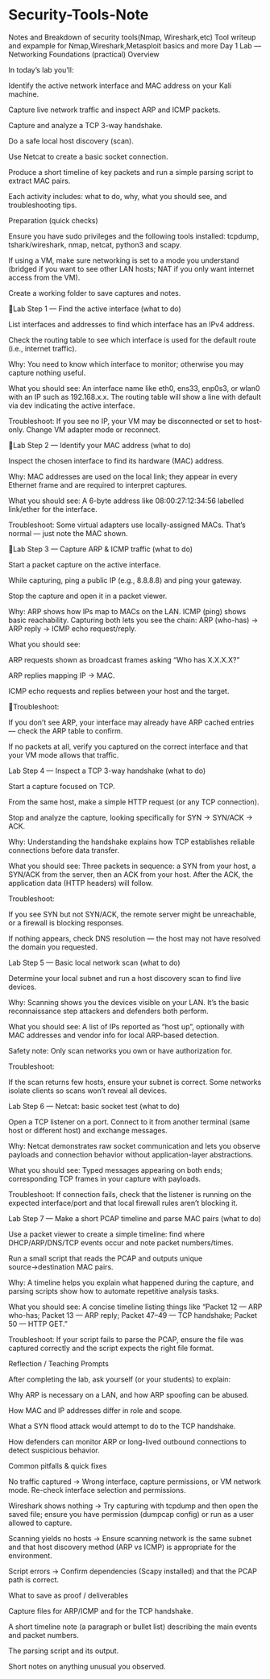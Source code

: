 # Security-Tools-Note
Notes and Breakdown of security tools(Nmap, Wireshark,etc)
Tool writeup and expample for Nmap,Wireshark,Metasploit basics and more
Day 1 Lab — Networking Foundations (practical)
Overview

In today’s lab you’ll:

Identify the active network interface and MAC address on your Kali machine.

Capture live network traffic and inspect ARP and ICMP packets.

Capture and analyze a TCP 3-way handshake.

Do a safe local host discovery (scan).

Use Netcat to create a basic socket connection.

Produce a short timeline of key packets and run a simple parsing script to extract MAC pairs.

Each activity includes: what to do, why, what you should see, and troubleshooting tips.

Preparation (quick checks)

Ensure you have sudo privileges and the following tools installed: tcpdump, tshark/wireshark, nmap, netcat, python3 and scapy.

If using a VM, make sure networking is set to a mode you understand (bridged if you want to see other LAN hosts; NAT if you only want internet access from the VM).

Create a working folder to save captures and notes.

🔹Lab Step 1 — Find the active interface (what to do)

List interfaces and addresses to find which interface has an IPv4 address.

Check the routing table to see which interface is used for the default route (i.e., internet traffic).

Why: You need to know which interface to monitor; otherwise you may capture nothing useful.

What you should see: An interface name like eth0, ens33, enp0s3, or wlan0 with an IP such as 192.168.x.x. The routing table will show a line with default via <gateway> dev <iface> indicating the active interface.

Troubleshoot: If you see no IP, your VM may be disconnected or set to host-only. Change VM adapter mode or reconnect.

🔹Lab Step 2 — Identify your MAC address (what to do)

Inspect the chosen interface to find its hardware (MAC) address.

Why: MAC addresses are used on the local link; they appear in every Ethernet frame and are required to interpret captures.

What you should see: A 6-byte address like 08:00:27:12:34:56 labelled link/ether for the interface.

Troubleshoot: Some virtual adapters use locally-assigned MACs. That’s normal — just note the MAC shown.

🔹Lab Step 3 — Capture ARP & ICMP traffic (what to do)

Start a packet capture on the active interface.

While capturing, ping a public IP (e.g., 8.8.8.8) and ping your gateway.

Stop the capture and open it in a packet viewer.

Why: ARP shows how IPs map to MACs on the LAN. ICMP (ping) shows basic reachability. Capturing both lets you see the chain: ARP (who-has) → ARP reply → ICMP echo request/reply.

What you should see:

ARP requests shown as broadcast frames asking “Who has X.X.X.X?”

ARP replies mapping IP → MAC.

ICMP echo requests and replies between your host and the target.

🔹Troubleshoot:

If you don’t see ARP, your interface may already have ARP cached entries — check the ARP table to confirm.

If no packets at all, verify you captured on the correct interface and that your VM mode allows that traffic.

Lab Step 4 — Inspect a TCP 3-way handshake (what to do)

Start a capture focused on TCP.

From the same host, make a simple HTTP request (or any TCP connection).

Stop and analyze the capture, looking specifically for SYN → SYN/ACK → ACK.

Why: Understanding the handshake explains how TCP establishes reliable connections before data transfer.

What you should see: Three packets in sequence: a SYN from your host, a SYN/ACK from the server, then an ACK from your host. After the ACK, the application data (HTTP headers) will follow.

Troubleshoot:

If you see SYN but not SYN/ACK, the remote server might be unreachable, or a firewall is blocking responses.

If nothing appears, check DNS resolution — the host may not have resolved the domain you requested.

Lab Step 5 — Basic local network scan (what to do)

Determine your local subnet and run a host discovery scan to find live devices.

Why: Scanning shows you the devices visible on your LAN. It’s the basic reconnaissance step attackers and defenders both perform.

What you should see: A list of IPs reported as “host up”, optionally with MAC addresses and vendor info for local ARP-based detection.

Safety note: Only scan networks you own or have authorization for.

Troubleshoot:

If the scan returns few hosts, ensure your subnet is correct. Some networks isolate clients so scans won’t reveal all devices.

Lab Step 6 — Netcat: basic socket test (what to do)

Open a TCP listener on a port. Connect to it from another terminal (same host or different host) and exchange messages.

Why: Netcat demonstrates raw socket communication and lets you observe payloads and connection behavior without application-layer abstractions.

What you should see: Typed messages appearing on both ends; corresponding TCP frames in your capture with payloads.

Troubleshoot: If connection fails, check that the listener is running on the expected interface/port and that local firewall rules aren’t blocking it.

Lab Step 7 — Make a short PCAP timeline and parse MAC pairs (what to do)

Use a packet viewer to create a simple timeline: find where DHCP/ARP/DNS/TCP events occur and note packet numbers/times.

Run a small script that reads the PCAP and outputs unique source→destination MAC pairs.

Why: A timeline helps you explain what happened during the capture, and parsing scripts show how to automate repetitive analysis tasks.

What you should see: A concise timeline listing things like “Packet 12 — ARP who-has; Packet 13 — ARP reply; Packet 47–49 — TCP handshake; Packet 50 — HTTP GET.”

Troubleshoot: If your script fails to parse the PCAP, ensure the file was captured correctly and the script expects the right file format.

Reflection / Teaching Prompts

After completing the lab, ask yourself (or your students) to explain:

Why ARP is necessary on a LAN, and how ARP spoofing can be abused.

How MAC and IP addresses differ in role and scope.

What a SYN flood attack would attempt to do to the TCP handshake.

How defenders can monitor ARP or long-lived outbound connections to detect suspicious behavior.

Common pitfalls & quick fixes

No traffic captured → Wrong interface, capture permissions, or VM network mode. Re-check interface selection and permissions.

Wireshark shows nothing → Try capturing with tcpdump and then open the saved file; ensure you have permission (dumpcap config) or run as a user allowed to capture.

Scanning yields no hosts → Ensure scanning network is the same subnet and that host discovery method (ARP vs ICMP) is appropriate for the environment.

Script errors → Confirm dependencies (Scapy installed) and that the PCAP path is correct.

What to save as proof / deliverables

Capture files for ARP/ICMP and for the TCP handshake.

A short timeline note (a paragraph or bullet list) describing the main events and packet numbers.

The parsing script and its output.

Short notes on anything unusual you observed. 
